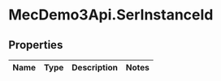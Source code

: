 # MecDemo3Api.SerInstanceId

## Properties
Name | Type | Description | Notes
------------ | ------------- | ------------- | -------------


